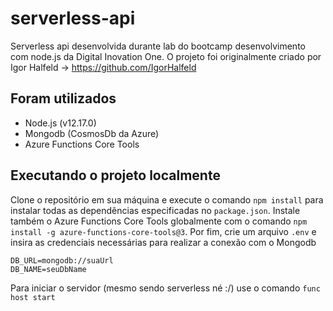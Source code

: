 
# serverless-api
Serverless api desenvolvida durante lab do bootcamp desenvolvimento com node.js da Digital Inovation One.
O projeto foi originalmente criado por Igor Halfeld -> https://github.com/IgorHalfeld

## Foram utilizados
 - Node.js (v12.17.0)
 - Mongodb (CosmosDb da Azure) 
 - Azure Functions Core Tools

## Executando o projeto localmente
Clone o repositório em sua máquina e execute o comando `npm install`
para instalar todas as dependências especificadas no `package.json`. 
Instale também  o Azure Functions Core Tools globalmente com o comando `npm install -g azure-functions-core-tools@3`. 
Por fim, crie um arquivo `.env` e insira as credenciais necessárias para realizar a conexão com o Mongodb

    DB_URL=mongodb://suaUrl
    DB_NAME=seuDbName

   Para iniciar o servidor (mesmo sendo serverless né :/) use o comando `func host start` 
